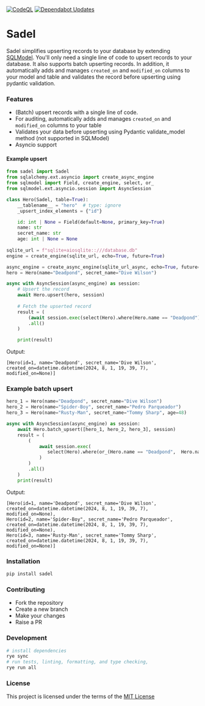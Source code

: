[![CodeQL](https://github.com/dan1elt0m/sadel/actions/workflows/codeql-analysis.yml/badge.svg)](https://github.com/dan1elt0m/sadel/actions/workflows/codeql-analysis.yml)
[![Dependabot Updates](https://github.com/dan1elt0m/sadel/actions/workflows/dependabot/dependabot-updates/badge.svg)](https://github.com/dan1elt0m/sadel/actions/workflows/dependabot/dependabot-updates)

# Sadel 

Sadel simplifies upserting records to your database 
by extending [SQLModel](https://sqlmodel.tiangolo.com/). You'll only need a single line of code to upsert records to your database. 
It also supports batch upserting records. In addition, it automatically adds and manages `created_on` and `modified_on` 
columns to your model and table and validates the record before upserting using pydantic validation. 


### Features 
- (Batch) upsert records with a single line of code.
- For auditing, automatically adds and manages `created_on` and `modified_on` columns to your table 
- Validates your data before upserting using Pydantic validate_model method (not supported in SQLModel)
- Asyncio support

#### Example upsert
```python
from sadel import Sadel
from sqlalchemy.ext.asyncio import create_async_engine
from sqlmodel import Field, create_engine, select, or_
from sqlmodel.ext.asyncio.session import AsyncSession

class Hero(Sadel, table=True):
    __tablename__ = "hero"  # type: ignore
    _upsert_index_elements = {"id"}

    id: int | None = Field(default=None, primary_key=True)
    name: str
    secret_name: str
    age: int | None = None
    
sqlite_url = f"sqlite+aiosqlite::///database.db" 
engine = create_engine(sqlite_url, echo=True, future=True)

async_engine = create_async_engine(sqlite_url_async, echo=True, future=True)
hero = Hero(name="Deadpond", secret_name="Dive Wilson")

async with AsyncSession(async_engine) as session:
    # Upsert the record
    await Hero.upsert(hero, session)
    
    # Fetch the upserted record
    result = (
        (await session.exec(select(Hero).where(Hero.name == "Deadpond")))
        .all()
    )

    print(result)
```
Output:
```text
[Hero(id=1, name='Deadpond', secret_name='Dive Wilson', created_on=datetime.datetime(2024, 8, 1, 19, 39, 7), modified_on=None)]
```
### Example batch upsert
```python
hero_1 = Hero(name="Deadpond", secret_name="Dive Wilson")
hero_2 = Hero(name="Spider-Boy", secret_name="Pedro Parqueador")
hero_3 = Hero(name="Rusty-Man", secret_name="Tommy Sharp", age=48)

async with AsyncSession(async_engine) as session:
    await Hero.batch_upsert([hero_1, hero_2, hero_3], session)
    result = (
        (
            await session.exec(
               select(Hero).where(or_(Hero.name == "Deadpond",  Hero.name == "Spider-Boy", Hero.name == "Rusty-Man"))
            )
        )
        .all()
    )
    print(result)
```
Output:
```text
[Hero(id=1, name='Deadpond', secret_name='Dive Wilson', created_on=datetime.datetime(2024, 8, 1, 19, 39, 7), modified_on=None), 
Hero(id=2, name='Spider-Boy", secret_name='Pedro Parqueador', created_on=datetime.datetime(2024, 8, 1, 19, 39, 7), modified_on=None),
Hero(id=3, name='Rusty-Man', secret_name='Tommy Sharp', created_on=datetime.datetime(2024, 8, 1, 19, 39, 7), modified_on=None)]
```

### Installation
```bash
pip install sadel
```

### Contributing
- Fork the repository
- Create a new branch
- Make your changes
- Raise a PR

### Development
```bash
# install dependencies
rye sync 
# run tests, linting, formatting, and type checking, 
rye run all
```

### License
This project is licensed under the terms of the [MIT License](LICENSE)
